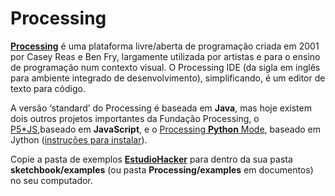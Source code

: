 # Processing

[**Processing**](http://processsing.org) é uma plataforma livre/aberta de programação criada em 2001 por Casey Reas e Ben Fry, largamente utilizada por artistas e para o ensino de programação num contexto visual. O Processing IDE (da sigla em inglês para ambiente integrado de desenvolvimento), simplificando, é um editor de texto para código.

A versão ‘standard’ do Processing é baseada em **Java**, mas hoje existem dois outros projetos importantes da Fundação Processing, o [P5\*JS](https://p5js.org/),baseado em **JavaScript**, e o [Processing **Python** Mode](https://py.processing.org/), baseado em Jython ([instruções para instalar](https://villares.github.io/como-instalar-o-processing-modo-python/)).

Copie a pasta de exemplos [**EstudioHacker**](https://github.com/estudiohacker/estudio-hacker-day/tree/master/processing/examples/) para dentro da sua pasta **sketchbook/examples** (ou pasta **Processing/examples** em documentos) no seu computador.
